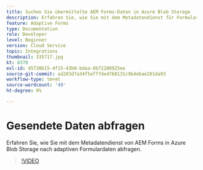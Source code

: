 ```yaml
---
title: Suchen Sie übermittelte AEM Forms-Daten in Azure Blob Storage
description: Erfahren Sie, wie Sie mit dem Metadatendienst für Formulardatenmodelle in Azure Blob Storage nach von AEM Forms übermittelten Daten abfragen.
feature: Adaptive Forms
type: Documentation
role: Developer
level: Beginner
version: Cloud Service
topic: Integrations
thumbnail: 335717.jpg
kt: 8370
exl-id: 45738615-4f15-43b0-bdaa-8b72288925ee
source-git-commit: ad203d7a34f5eff7de4768131c9b4ebae261da93
workflow-type: tm+mt
source-wordcount: '49'
ht-degree: 0%

---
```


# Gesendete Daten abfragen

Erfahren Sie, wie Sie mit dem Metadatendienst von AEM Forms in Azure Blob Storage nach adaptiven Formulardaten abfragen.

>[!VIDEO](https://video.tv.adobe.com/v/335717/?quality=12&learn=on)
